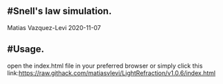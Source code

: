 #Snell's law simulation.
-----------------------
Matias Vazquez-Levi 2020-11-07

#Usage.
--------
open the index.html file in your preferred browser or simply click this link:https://raw.githack.com/matiasvlevi/LightRefraction/v1.0.6/index.html
